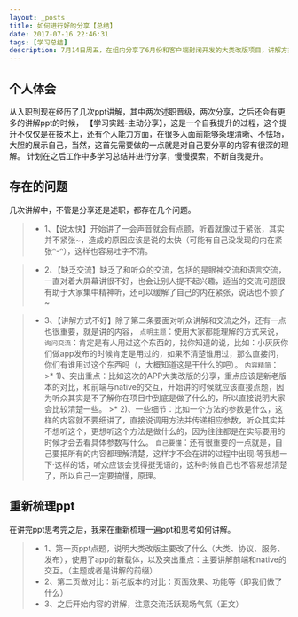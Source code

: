 ```yaml
---
layout: _posts
title: 如何进行好的分享【总结】
date: 2017-07-16 22:46:31
tags: [学习总结]
description: 7月14日周五，在组内分享了6月份和客户端封闭开发的大类改版项目，讲解方式很多不足，讲完之后自我思考总结一番，也好在下次的分享时改进
---
```


## 个人体会
从入职到现在经历了几次ppt讲解，其中两次述职晋级，两次分享，之后还会有更多的讲解ppt的时候，
【学习实践-主动分享】，这是一个自我提升的过程，这个提升不仅仅是在技术上，还有个人能力方面，在很多人面前能够条理清晰、不怯场，大胆的展示自己，当然，这首先需要做的一点就是对自己要分享的内容有很深的理解。
计划在之后工作中多学习总结并进行分享，慢慢摸索，不断自我提升。

## 存在的问题
几次讲解中，不管是分享还是述职，都存在几个问题。
>* 1、【说太快】开始讲了一会声音就会有点颤，听着就像过于紧张，其实并不紧张~，造成的原因应该是说的太快（可能有自己没发现的内在紧张^-^），这样也容易吐字不清。


>* 2、【缺乏交流】缺乏了和听众的交流，包括的是眼神交流和语言交流，一直对着大屏幕讲很不好，也会让别人提不起兴趣，适当的交流问题很有助于大家集中精神听，还可以缓解了自己的内在紧张，说话也不颤了~


>* 3、【讲解方式不好】除了第二条要面对听众讲解和交流之外，还有一点也很重要，就是讲的内容，
	`点明主题`：使用大家都能理解的方式来说，
	`询问交流`：肯定是有人用过这个东西的，找你知道的说，比如：小灰灰你们做app发布的时候肯定是用过的，如果不清楚谁用过，那么直接问，你们有谁用过这个东西吗（，大概知道这是干什么的吧）。
	`内容精简`：
		>* 1)、突出重点：比如这次的APP大类改版的分享，重点应该是新老版本的对比，和前端与native的交互，开始讲的时候就应该直接点题，因为听众其实是不了解你在项目中到底是做了什么的，所以直接说明大家会比较清楚一些。
		>* 2)、一些细节：比如一个方法的参数是什么，这样的内容就不要细讲了，直接说调用方法并传递相应参数，听众其实并不想听这个，更想听这个方法是做什么的，因为往往都是在实际要用的时候才会去看具体参数写什么。
	`自己要懂`：还有很重要的一点就是，自己要把所有的内容都理解清楚，这样才不会在讲的过程中出现·等我想一下·这样的话，听众应该会觉得挺无语的，这种时候自己也不容易想清楚了，所以自己一定要搞懂，原理。
	
	
## 重新梳理ppt
在讲完ppt思考完之后，我来在重新梳理一遍ppt和思考如何讲解。
>* 1、第一页ppt点题，说明大类改版主要改了什么（大类、协议、服务、发布），使用了app的新载体，以及突出重点：主要讲解前端和native的交互。（主题或者是讲解的前缀）
>* 2、第二页做对比：新老版本的对比：页面效果、功能等（即我们做了什么）
>* 3、之后开始内容的讲解，注意交流活跃现场气氛（正文）
	
	
	
	
	





	
					
